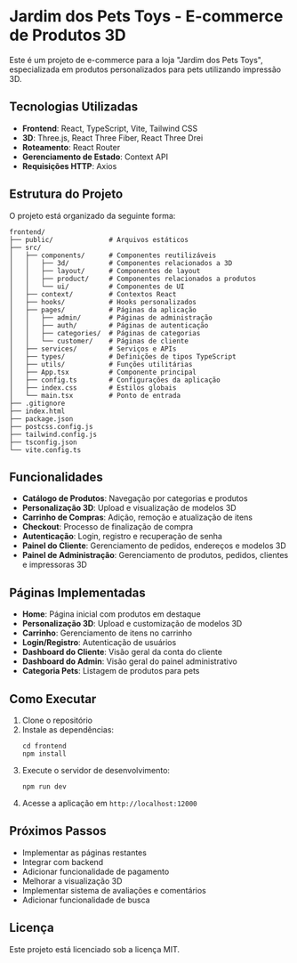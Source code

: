 # Jardim dos Pets Toys - E-commerce de Produtos 3D

Este é um projeto de e-commerce para a loja "Jardim dos Pets Toys", especializada em produtos personalizados para pets utilizando impressão 3D.

## Tecnologias Utilizadas

- **Frontend**: React, TypeScript, Vite, Tailwind CSS
- **3D**: Three.js, React Three Fiber, React Three Drei
- **Roteamento**: React Router
- **Gerenciamento de Estado**: Context API
- **Requisições HTTP**: Axios

## Estrutura do Projeto

O projeto está organizado da seguinte forma:

```
frontend/
├── public/              # Arquivos estáticos
├── src/
│   ├── components/      # Componentes reutilizáveis
│   │   ├── 3d/          # Componentes relacionados a 3D
│   │   ├── layout/      # Componentes de layout
│   │   ├── product/     # Componentes relacionados a produtos
│   │   └── ui/          # Componentes de UI
│   ├── context/         # Contextos React
│   ├── hooks/           # Hooks personalizados
│   ├── pages/           # Páginas da aplicação
│   │   ├── admin/       # Páginas de administração
│   │   ├── auth/        # Páginas de autenticação
│   │   ├── categories/  # Páginas de categorias
│   │   └── customer/    # Páginas de cliente
│   ├── services/        # Serviços e APIs
│   ├── types/           # Definições de tipos TypeScript
│   ├── utils/           # Funções utilitárias
│   ├── App.tsx          # Componente principal
│   ├── config.ts        # Configurações da aplicação
│   ├── index.css        # Estilos globais
│   └── main.tsx         # Ponto de entrada
├── .gitignore
├── index.html
├── package.json
├── postcss.config.js
├── tailwind.config.js
├── tsconfig.json
└── vite.config.ts
```

## Funcionalidades

- **Catálogo de Produtos**: Navegação por categorias e produtos
- **Personalização 3D**: Upload e visualização de modelos 3D
- **Carrinho de Compras**: Adição, remoção e atualização de itens
- **Checkout**: Processo de finalização de compra
- **Autenticação**: Login, registro e recuperação de senha
- **Painel do Cliente**: Gerenciamento de pedidos, endereços e modelos 3D
- **Painel de Administração**: Gerenciamento de produtos, pedidos, clientes e impressoras 3D

## Páginas Implementadas

- **Home**: Página inicial com produtos em destaque
- **Personalização 3D**: Upload e customização de modelos 3D
- **Carrinho**: Gerenciamento de itens no carrinho
- **Login/Registro**: Autenticação de usuários
- **Dashboard do Cliente**: Visão geral da conta do cliente
- **Dashboard do Admin**: Visão geral do painel administrativo
- **Categoria Pets**: Listagem de produtos para pets

## Como Executar

1. Clone o repositório
2. Instale as dependências:
   ```
   cd frontend
   npm install
   ```
3. Execute o servidor de desenvolvimento:
   ```
   npm run dev
   ```
4. Acesse a aplicação em `http://localhost:12000`

## Próximos Passos

- Implementar as páginas restantes
- Integrar com backend
- Adicionar funcionalidade de pagamento
- Melhorar a visualização 3D
- Implementar sistema de avaliações e comentários
- Adicionar funcionalidade de busca

## Licença

Este projeto está licenciado sob a licença MIT.